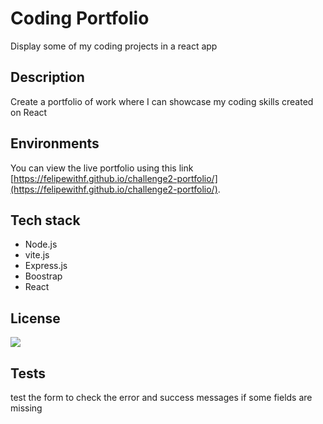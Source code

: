 # Coding Portfolio

Display some of my coding projects in a react app

## Description

Create a portfolio of work where I can showcase my coding skills created on React

## Environments

You can view the live portfolio using this link [https://felipewithf.github.io/challenge2-portfolio/](https://felipewithf.github.io/challenge2-portfolio/).

## Tech stack

- Node.js
- vite.js
- Express.js
- Boostrap
- React

## License

<img src="https://img.shields.io/static/v1?label=License&message=MIT&color=GREEN"/>

## Tests

test the form to check the error and success messages if some fields are missing
